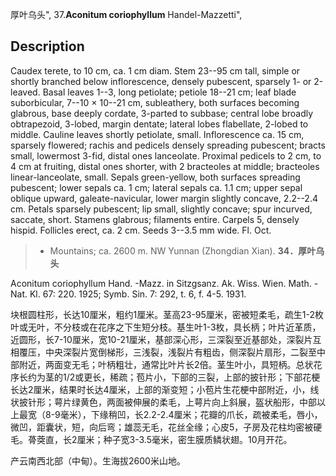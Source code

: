 厚叶乌头",
37.**Aconitum coriophyllum** Handel-Mazzetti",

## Description
Caudex terete, to 10 cm, ca. 1 cm diam. Stem 23--95 cm tall, simple or shortly branched below inflorescence, densely pubescent, sparsely 1- or 2-leaved. Basal leaves 1--3, long petiolate; petiole 18--21 cm; leaf blade suborbicular, 7--10 × 10--21 cm, subleathery, both surfaces becoming glabrous, base deeply cordate, 3-parted to subbase; central lobe broadly obtrapezoid, 3-lobed, margin dentate; lateral lobes flabellate, 2-lobed to middle. Cauline leaves shortly petiolate, small. Inflorescence ca. 15 cm, sparsely flowered; rachis and pedicels densely spreading pubescent; bracts small, lowermost 3-fid, distal ones lanceolate. Proximal pedicels to 2 cm, to 4 cm at fruiting, distal ones shorter, with 2 bracteoles at middle; bracteoles linear-lanceolate, small. Sepals green-yellow, both surfaces spreading pubescent; lower sepals ca. 1 cm; lateral sepals ca. 1.1 cm; upper sepal oblique upward, galeate-navicular, lower margin slightly concave, 2.2--2.4 cm. Petals sparsely pubescent; lip small, slightly concave; spur incurved, saccate, short. Stamens glabrous; filaments entire. Carpels 5, densely hispid. Follicles erect, ca. 2 cm. Seeds 3--3.5 mm wide. Fl. Oct.

> * Mountains; ca. 2600 m. NW Yunnan (Zhongdian Xian).
**34．厚叶乌头**

Aconitum coriophyllum Hand. -Mazz. in Sitzgsanz. Ak. Wiss. Wien. Math. -Nat. Kl. 67: 220. 1925; Symb. Sin. 7: 292, t. 6, f. 4-5. 1931.

块根圆柱形，长达10厘米，粗约1厘米。茎高23-95厘米，密被短柔毛，疏生1-2枚叶或无叶，不分枝或在花序之下生短分枝。基生叶1-3枚，具长柄；叶片近革质，近圆形，长7-10厘米，宽10-21厘米，基部深心形，三深裂至近基部处，深裂片互相覆压，中央深裂片宽倒梯形，三浅裂，浅裂片有粗齿，侧深裂片扇形，二裂至中部附近，两面变无毛；叶柄粗壮，通常比叶片长2倍。茎生叶小，具短柄。总状花序长约为茎的1/2或更长，稀疏；苞片小，下部的三裂，上部的披针形；下部花梗长达2厘米，结果时长达4厘米，上部的渐变短；小苞片生花梗中部附近，小，线状披针形；萼片绿黄色，两面被伸展的柔毛，上萼片向上斜展，盔状船形，中部以上最宽（8-9毫米），下缘稍凹，长2.2-2.4厘米；花瓣的爪长，疏被柔毛，唇小，微凹，距囊状，短，向后弯；雄蕊无毛，花丝全缘；心皮5，子房及花柱均密被硬毛。蓇葖直，长2厘米；种子宽3-3.5毫米，密生膜质鳞状翅。10月开花。

产云南西北部（中甸）。生海拔2600米山地。
